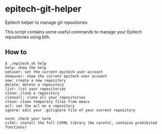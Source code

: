 # epitech-git-helper

Epitech helper to manage git repositories

This script contains some useful commands to manage your Epitech repositories using blih.

## How to

```
$ ./epitech.sh help
help: show the help
setuser: set the current epitech user account
showuser: show the current epitech user account
new: create a new repository
delete: delete a repository
list: list your repositories
clone: clone a repository
cloneall: clone all your repositories
clean: clean temporary files from emacs
acl: set the acl on a repository
ignore: edit your .gitignore file of your current repository

norm: check your norm
csfml: install the full CSFML library (be careful, contains prohibited functions)
```
